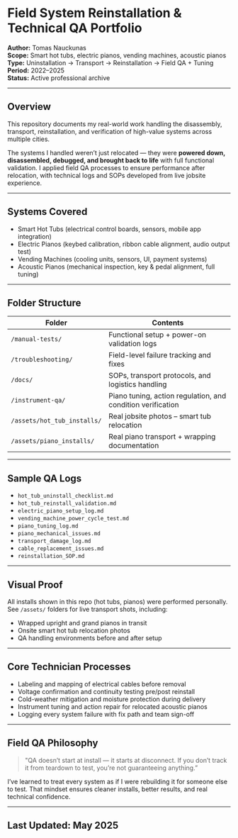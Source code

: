 # Field System Reinstallation & Technical QA Portfolio  
**Author:** Tomas Nauckunas  
**Scope:** Smart hot tubs, electric pianos, vending machines, acoustic pianos  
**Type:** Uninstallation → Transport → Reinstallation → Field QA + Tuning  
**Period:** 2022–2025  
**Status:** Active professional archive

---

## Overview

This repository documents my real-world work handling the disassembly, transport, reinstallation, and verification of high-value systems across multiple cities.

The systems I handled weren’t just relocated — they were **powered down, disassembled, debugged, and brought back to life** with full functional validation. I applied field QA processes to ensure performance after relocation, with technical logs and SOPs developed from live jobsite experience.

---

## Systems Covered

- Smart Hot Tubs (electrical control boards, sensors, mobile app integration)  
- Electric Pianos (keybed calibration, ribbon cable alignment, audio output test)  
- Vending Machines (cooling units, sensors, UI, payment systems)  
- Acoustic Pianos (mechanical inspection, key & pedal alignment, full tuning)

---

## Folder Structure

| Folder | Contents |
|--------|----------|
| `/manual-tests/` | Functional setup + power-on validation logs |
| `/troubleshooting/` | Field-level failure tracking and fixes |
| `/docs/` | SOPs, transport protocols, and logistics handling |
| `/instrument-qa/` | Piano tuning, action regulation, and condition verification |
| `/assets/hot_tub_installs/` | Real jobsite photos – smart tub relocation |
| `/assets/piano_installs/` | Real piano transport + wrapping documentation |

---

## Sample QA Logs

- `hot_tub_uninstall_checklist.md`  
- `hot_tub_reinstall_validation.md`  
- `electric_piano_setup_log.md`  
- `vending_machine_power_cycle_test.md`  
- `piano_tuning_log.md`  
- `piano_mechanical_issues.md`  
- `transport_damage_log.md`  
- `cable_replacement_issues.md`  
- `reinstallation_SOP.md`

---

## Visual Proof

All installs shown in this repo (hot tubs, pianos) were performed personally.  
See `/assets/` folders for live transport shots, including:

- Wrapped upright and grand pianos in transit  
- Onsite smart hot tub relocation photos  
- QA handling environments before and after setup

---

## Core Technician Processes

- Labeling and mapping of electrical cables before removal  
- Voltage confirmation and continuity testing pre/post reinstall  
- Cold-weather mitigation and moisture protection during delivery  
- Instrument tuning and action repair for relocated acoustic pianos  
- Logging every system failure with fix path and team sign-off

---

## Field QA Philosophy

> "QA doesn’t start at install — it starts at disconnect. If you don’t track it from teardown to test, you’re not guaranteeing anything.”

I’ve learned to treat every system as if I were rebuilding it for someone else to test. That mindset ensures cleaner installs, better results, and real technical confidence.

---

## Last Updated: May 2025
